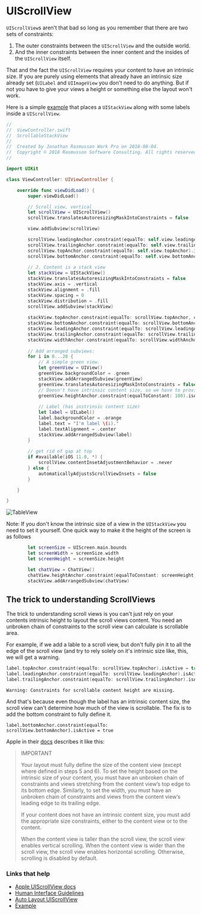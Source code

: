 # UIScrollView

`UIScrollView`s aren't that bad so long as you remember that there are two sets of constraints:

1. The outer constraints between the `UIScrollView` and the outside world.
2. And the inner constraints between the inner content and the insides of the `UIScrollView` itself.

That and the fact the `UIScrollView` requires your content to have an intrinsic size. If you are purely using elements that already have an intrinsic size already set (`UILabel` and `UIImageView` you don't need to do anything. But if not you have to give your views a height or something else the layout won't work.

Here is a simple [example](https://blog.alltheflow.com/scrollable-uistackview) that places a `UIStackView` along with some labels inside a `UIScrollView`.

```swift
//
//  ViewController.swift
//  ScrollableStackView
//
//  Created by Jonathan Rasmusson Work Pro on 2018-08-04.
//  Copyright © 2018 Rasmusson Software Consulting. All rights reserved.
//

import UIKit

class ViewController: UIViewController {

    override func viewDidLoad() {
        super.viewDidLoad()

        // Scroll view, vertical
        let scrollView = UIScrollView()
        scrollView.translatesAutoresizingMaskIntoConstraints = false

        view.addSubview(scrollView)

        scrollView.leadingAnchor.constraint(equalTo: self.view.leadingAnchor).isActive = true
        scrollView.trailingAnchor.constraint(equalTo: self.view.trailingAnchor).isActive = true
        scrollView.topAnchor.constraint(equalTo: self.view.topAnchor).isActive = true
        scrollView.bottomAnchor.constraint(equalTo: self.view.bottomAnchor).isActive = true
        
        // 2. Content is a stack view
        let stackView = UIStackView()
        stackView.translatesAutoresizingMaskIntoConstraints = false
        stackView.axis = .vertical
        stackView.alignment = .fill
        stackView.spacing = 0
        stackView.distribution = .fill
        scrollView.addSubview(stackView)
        
        stackView.topAnchor.constraint(equalTo: scrollView.topAnchor, constant: 0).isActive = true
        stackView.bottomAnchor.constraint(equalTo: scrollView.bottomAnchor, constant: 0).isActive = true
        stackView.leadingAnchor.constraint(equalTo: scrollView.leadingAnchor, constant: 0).isActive = true
        stackView.trailingAnchor.constraint(equalTo: scrollView.trailingAnchor, constant: 0).isActive = true
        stackView.widthAnchor.constraint(equalTo: scrollView.widthAnchor)
        
        // Add arranged subviews:
        for i in 0...20 {
            // A simple green view.
            let greenView = UIView()
            greenView.backgroundColor = .green
            stackView.addArrangedSubview(greenView)
            greenView.translatesAutoresizingMaskIntoConstraints = false
            // Doesn't have intrinsic content size, so we have to provide the height at least
            greenView.heightAnchor.constraint(equalToConstant: 100).isActive = true
            
            // Label (has instrinsic content size)
            let label = UILabel()
            label.backgroundColor = .orange
            label.text = "I'm label \(i)."
            label.textAlignment = .center
            stackView.addArrangedSubview(label)
        }
        
        // get rid of gap at top
        if #available(iOS 11.0, *) {
            scrollView.contentInsetAdjustmentBehavior = .never
        } else {
            automaticallyAdjustsScrollViewInsets = false
        }

    }

}

``` 

![TableView](https://github.com/jrasmusson/ios-starter-kit/blob/master/basics/UIScrollView/images/demo.gif)

Note: If you don't know the intrinsic size of a view in the `UIStackView` you need to set it yourself. One quick way to make it the height of the screen is as follows

```swift
        let screenSize = UIScreen.main.bounds
        let screenWidth = screenSize.width
        let screenHeight = screenSize.height

        let chatView = ChatView()
        chatView.heightAnchor.constraint(equalToConstant: screenHeight).isActive = true
        stackView.addArrangedSubview(chatView)
```

## The trick to understanding ScrollViews

The trick to understanding scroll views is you can't just rely on your contents intrinsic height to layout the scroll views content. You need an unbroken chain of constraints to the scroll view can calculate is scrollable area.

For example, if we add a lable to a scroll view, but don't fully pin it to all the edge of the scroll view (and try to rely solely on it's intrinsic size like, this, we will get a warning.

```swift
label.topAnchor.constraint(equalTo: scrollView.topAnchor).isActive = true
label.leadingAnchor.constraint(equalTo: scrollView.leadingAnchor).isActive = true
label.trailingAnchor.constraint(equalTo: scrollView.trailingAnchor).isActive = true\
```

`Warning: Constraints for scrollable content height are missing.`

And that's because even though the label has an intrinsic content size, the scroll view can't determine how much of the view is scrollable. The fix is to add the bottom constraint to fully define it.

```label.bottomAnchor.constraint(equalTo: scrollView.bottomAnchor).isActive = true```

Apple in their [docs](https://developer.apple.com/library/archive/documentation/UserExperience/Conceptual/AutolayoutPG/WorkingwithScrollViews.html) describes it like this:

> IMPORTANT
>
> Your layout must fully define the size of the content view (except where defined in steps 5 and 6). To set the height based on the intrinsic size of your content, you must have an unbroken chain of constraints and views stretching from the content view’s top edge to its bottom edge. Similarly, to set the width, you must have an unbroken chain of constraints and views from the content view’s leading edge to its trailing edge.
> 
> If your content does not have an intrinsic content size, you must add the appropriate size constraints, either to the content view or to the content.
> 
> When the content view is taller than the scroll view, the scroll view enables vertical scrolling. When the content view is wider than the scroll view, the scroll view enables horizontal scrolling. Otherwise, scrolling is disabled by default.
> 


### Links that help

* [Apple UIScrollView docs](https://developer.apple.com/documentation/uikit/uiscrollview)
* [Human Interface Guidelines](https://developer.apple.com/design/human-interface-guidelines/ios/views/scroll-views/)
* [Auto Layout UIScrollView](https://developer.apple.com/library/archive/documentation/UserExperience/Conceptual/AutolayoutPG/WorkingwithScrollViews.html#//apple_ref/doc/uid/TP40010853-CH24-SW1)
* [Example](https://blog.alltheflow.com/scrollable-uistackview)
